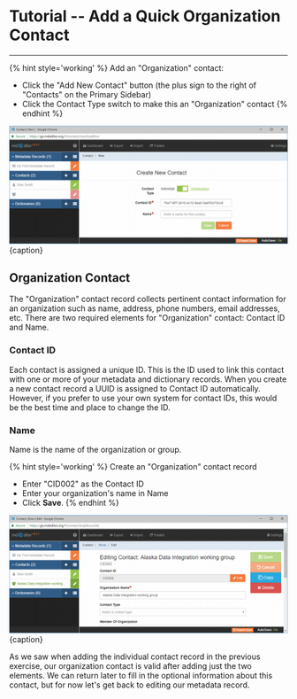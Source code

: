 # Tutorial -- Add a Quick Organization Contact 
---

{% hint style='working' %}
  Add an "Organization" contact:
  * Click the "Add New Contact" button (the plus sign to the right of "Contacts" on the <span class="md-window">Primary Sidebar</span>)
  * Click the <span class="md-element">Contact Type</span> switch to make this an "Organization" contact
{% endhint %}

![Create New Contact Window](/assets/tutorial/new-contact-org-1.png){caption}

## Organization Contact

The "Organization" contact record collects pertinent contact information for an organization such as name, address, phone numbers, email addresses, etc.  There are two required elements for "Organization" contact: <span class="md-element">Contact ID</span> and <span class="md-element">Name</span>.

### Contact ID <i class="fa fa-asterisk required" title="Required"> </i>

Each contact is assigned a unique ID.  This is the ID used to link this contact with one or more of your metadata and dictionary records.  When you create a new contact record a UUID is assigned to <span class="md-element">Contact ID</span> automatically.  However, if you prefer to use your own system for contact IDs, this would be the best time and place to change the ID. 

### Name <i class="fa fa-asterisk required" title="Required"> </i>

<span class="md-element">Name</span> is the name of the organization or group.  

{% hint style='working' %}
  Create an "Organization" contact record
  * Enter "CID002" as the <span class="md-element">Contact ID</span>
  * Enter your organization's name in <span class="md-element">Name</span>
  * Click <strong><span class="btn btn-success btn-sm"> <i class="fa fa-floppy-o"> </i> Save</span></strong>.
{% endhint %}

![Create New Contact Window](/assets/tutorial/new-contact-org-2.png){caption}

As we saw when adding the individual contact record in the previous exercise, our organization contact is valid after adding just the two elements.  We can return later to fill in the optional information about this contact, but for now let's get back to editing our metadata record.  
